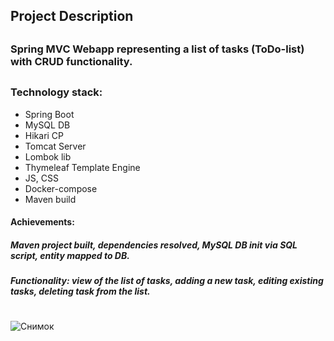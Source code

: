 ## Project Description
##
### Spring MVC Webapp representing a list of tasks (ToDo-list) with CRUD functionality.
### 
##
### Technology stack:

- Spring Boot 
- MySQL DB
- Hikari CP
- Tomcat Server
- Lombok lib
- Thymeleaf Template Engine
- JS, CSS
- Docker-compose
- Maven build
#### Achievements: 

##### Maven project built, dependencies resolved, MySQL DB init via SQL script, entity mapped to DB.
##### Functionality: view of the list of tasks, adding a new task, editing existing tasks, deleting task from the list.

#

![Снимок](https://github.com/KirillLukyanov2000/spring-data-jpa-test-project/assets/101703819/7c3f0a21-6be5-46fa-bdce-68f39fcc2cdf)
